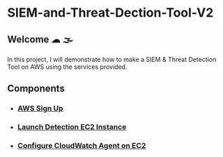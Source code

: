 # SIEM-and-Threat-Dection-Tool-V2
## Welcome ☁︎ 🌫

In this project, I will demonstrate how to make a SIEM & Threat Detection Tool on AWS using the services provided. 

## Components 

- <h3><a href="src/part1.md">AWS Sign Up</a><h3>
- <h3><a href="src/part2.md">Launch Detection EC2 Instance</a><h3>
- <h3><a href="src/part3.md">Configure CloudWatch Agent on EC2</a><h3>